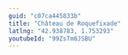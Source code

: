 ```yaml
---
guid: "c07ca445833b"
title: "Château de Roquefixade"
latlng: "42.938783, 1.753293"
youtubeId: "99ZsTm6JSBU" 
---
```

